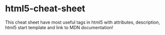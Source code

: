 # html5-cheat-sheet
This cheat sheet have most useful tags in html5 with attributes, description, html5 start template and link to MDN documentation!
